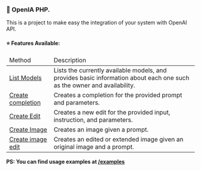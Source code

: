 ### 🐘 OpenIA PHP.

This is a project to make easy the integration of your system with OpenAI API.

#### ⭐ Features Available:

<table>
<thead>
    <td>Method</td>
    <td>Description</td>
</thead>
<tbody>

<tr>
    <td><a href="https://platform.openai.com/docs/api-reference/models/list">List Models</a></td>
    <td>Lists the currently available models, and provides basic information about each one such as the owner and availability.</td>    
</tr>

<tr>
    <td><a href="https://platform.openai.com/docs/api-reference/completions/create">Create completion</a></td>
    <td>Creates a completion for the provided prompt and parameters.</td>    
</tr>

<tr>
    <td><a href="https://platform.openai.com/docs/api-reference/edits/create">Create Edit</a></td>
    <td>Creates a new edit for the provided input, instruction, and parameters.</td>    
</tr>

<tr>
    <td><a href="https://platform.openai.com/docs/api-reference/images/create">Create Image</a></td>
    <td>Creates an image given a prompt.</td>    
</tr>

<tr>
    <td><a href="https://platform.openai.com/docs/api-reference/images/create-edit">Create image edit</a></td>
    <td>Creates an edited or extended image given an original image and a prompt.</td>    
</tr>

</tbody>
</table>

<strong>PS: You can find usage examples at [/examples](/examples)</strong>